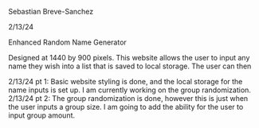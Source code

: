 Sebastian Breve-Sanchez

2/13/24

Enhanced Random Name Generator

Designed at 1440 by 900 pixels. This website allows the user to input any name they wish into a list that is saved to local storage. The user can then 

2/13/24 pt 1: Basic website styling is done, and the local storage for the name inputs is set up. I am currently working on the group randomization. 2/13/24 pt 2: The group randomization is done, however this is just when the user inputs a group size. I am going to add the ability for the user to input group amount.